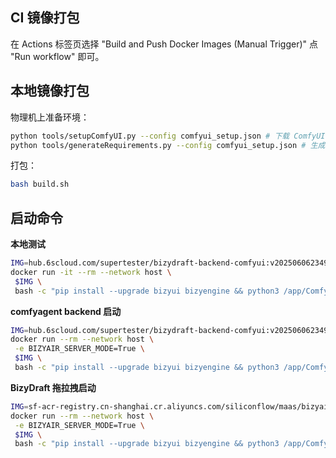 ## CI 镜像打包

在 Actions 标签页选择 "Build and Push Docker Images (Manual Trigger)" 点 "Run workflow" 即可。

## 本地镜像打包

物理机上准备环境：

```bash
python tools/setupComfyUI.py --config comfyui_setup.json # 下载 ComfyUI 及插件
python tools/generateRequirements.py --config comfyui_setup.json # 生成总的依赖文件
```

打包：

```bash
bash build.sh
```

## 启动命令

**本地测试**

```bash
IMG=hub.6scloud.com/supertester/bizydraft-backend-comfyui:v202506062349
docker run -it --rm --network host \
 $IMG \
 bash -c "pip install --upgrade bizyui bizyengine && python3 /app/ComfyUI/main.py --cpu --listen 0.0.0.0 --disable-metadata --port 8188"
```

**comfyagent backend 启动**

```bash
IMG=hub.6scloud.com/supertester/bizydraft-backend-comfyui:v202506062349
docker run --rm --network host \
 -e BIZYAIR_SERVER_MODE=True \
 $IMG \
 bash -c "pip install --upgrade bizyui bizyengine && python3 /app/ComfyUI/main.py --cpu --listen 0.0.0.0 --disable-metadata --port 8188"
```

**BizyDraft 拖拉拽启动**

```bash
IMG=sf-acr-registry.cn-shanghai.cr.aliyuncs.com/siliconflow/maas/bizyair-draft:v202506062349
docker run --rm --network host \
 -e BIZYAIR_SERVER_MODE=True \
 $IMG \
 bash -c "pip install --upgrade bizyui bizyengine && python3 /app/ComfyUI/main.py --cpu --listen 0.0.0.0 --disable-metadata --port 8188"
```

